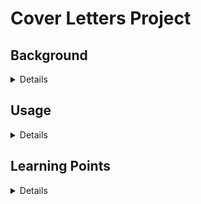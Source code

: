 # Cover Letters Project

## Background

<details>

### Motivation

Introductory Practice Project.

### Basic Description

Will allow a candidate to create cover letters (to be attached to applications) based on the candidate's profile and the
details on the position

### Target Functionality for v0.1.0

- API
    - Basic endpoint to add a user to the system
    - Set up system (making sure it runs in Docker)
- Consumer
    - N/A (no functionality just yet)

### Target Functionality for v0.2.0

- API
    - Endpoints to:
        - Add users basic data, including optionally
            - Skills
            - Experience / role
            - Achievements
            - Additional data
        - Submit a job match
            - User id
            - Job posting data: company, recruiter, job title, skills, role
            - Match skills to the ones from the user (top 4)
                - Use fuzzy logic if possible
            - Match role to the ones from the user (only 1)
                - Use fuzzy logic if possible
            - Produce matched data to a dummy kafka topic (fully working in v2)
- Consumer
    - N/A (no functionality just yet)

### Target Functionality for v1.0.0

- API
    - Endpoints:
        - Parse user data from a file and put it in the DB
        - Take an HTML template file as a parameter and assign it to an existing user
            - It has to be tied to an existing role for the user
            - Store it in a file system
        - Parse job match from a file
            - Do the same as the job match endpoint
- Consumer
    - For each message received:
        - Pull the corresponding HTML templates
        - Replace the values in the templates and generate individual files
            - For Cover Letter
            - For Resumme

### Target Functionality for vN.N.N

**IMPORTANT**: This is internationally vague, more a brainstorm of future functionality

- Implement a UI for the matches
- Create a `PositionMatch` scheduled job that will:
    - Pull open positions using the LinkedIn API
    - Discard:
        - Over 100 applicants
        - Certain job posters (e.g. Compunnel)
        - Over 4 weeks old
        - Jobs that are already in the document (see next bullet point)
    - Create a document (markdown? google docs?) with the remaining jobs
        - Pull keywords (skills / role) and put them in the document
        - Document should be able to mark jobs as:
          - pending
          - applied
          - discarded
    - Resources:
        - [Google Search](https://www.google.com/search?q=does+linkedin+have+a+public+ap)
        - [Tutorial(ish)](https://nubela.co/blog/ultimate-guide-to-linkedin-api_people-profile-api_with-python-examples/)
        - [LinkedIn: Accessing APIs](https://www.linkedin.com/help/linkedin/answer/a526048)
        - [Getting access (Microsoft)](https://learn.microsoft.com/en-us/linkedin/shared/authentication/getting-access)
        - [Apply with LinkedIn](https://learn.microsoft.com/en-us/linkedin/talent/apply-with-linkedin/apply-with-linkedin)
        - [Apply Connect](https://learn.microsoft.com/en-us/linkedin/talent/apply-connect)
- Create a `PositionApply` scheduled job that will:
    - Use the document from `PositionMatch` to pull jobs pending to apply
    - Extract keywords for the JD
    - Use the API to match jobs
      - The API will automatically generate CoverLetters and Resumes

### Practice points:

- Database:
    - Profile DB
        - People
        - skills
        - Experience
        - Achievements
        - Others
        - Templates <-- Likely not a DB BLOB but... something else
    - Applications
        - Jobs
- UI: TBD
- API / Microservices:
    - CRUD Profile
    - Create Cover Letters
    - Generate Docs
- Kafka:
- Docker:
- Kubernetes:
- Microservices:
- Cloud (?):

### Outputs

- Cover letter documents
    - One for each template and position selected

</details>

## Usage

<details>

### Necessary packages

- `pip install fastapi`
- `pip install uvicorn`
- `pip install sqlalchemy`
- `pip install pydantic`
- `pip install pytest`
- `pip install pytest-bdd`

### How to run

1. From the command line execute:
Docker-less execution:
```commandline
python -m uvicorn api.endpoints:app --reload
```
Docker execution (will auto-reload changes, so it might be a better choice):
```commandline
docker-compose watch api
```

2. To see the docs (inc all endpoints):

```
http://localhost:8000/docs
```

</details>

## Learning Points

<details>

### General notes

```commandline
python -m uvicorn cover-letters.api.endpoints:app --reload
```

In the previous line:

- `uvicorn` is the server on which the API runs
- `app` (the first one) is the name of the application file (which can have multiple endpoints of course)

#### Types of endpoint uses

- `get` post directly using the URL
- `put` uses models (see `pydantic` below) to hide the data being passed

#### pydantic

- Used to create models which can then be used in the endpoints

</details>

